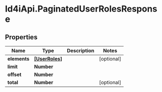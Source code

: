 # Id4iApi.PaginatedUserRolesResponse

## Properties
Name | Type | Description | Notes
------------ | ------------- | ------------- | -------------
**elements** | [**[UserRoles]**](UserRoles.md) |  | [optional] 
**limit** | **Number** |  | 
**offset** | **Number** |  | 
**total** | **Number** |  | [optional] 


